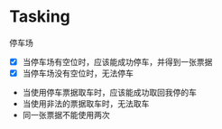# Tasking

停车场

- [x] 当停车场有空位时，应该能成功停车，并得到一张票据
- [x] 当停车场没有空位时，无法停车
- 当使用停车票据取车时，应该能成功取回我停的车
- 当使用非法的票据取车时，无法取车
- 同一张票据不能使用两次
